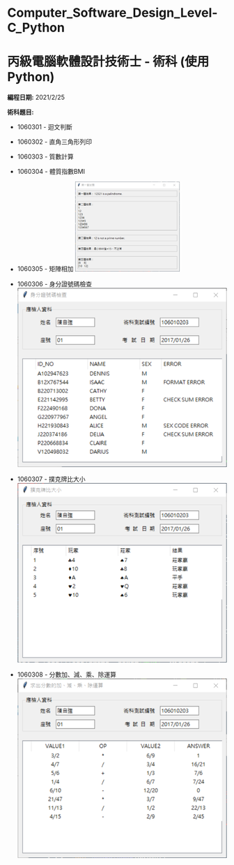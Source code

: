# Computer_Software_Design_Level-C_Python

# 丙級電腦軟體設計技術士 - 術科 (使用 Python)

**編程日期:** 2021/2/25

**術科題目:**

* 1060301 - 迴文判斷 
* 1060302 - 直角三角形列印
* 1060303 - 質數計算
* 1060304 - 體質指數BMI
* 1060305 - 矩陣相加
  <img src="CSD_Level-C_1060301-5.png" width="50%" height="50%" alt="題1~5">

* 1060306 - 身分證號碼檢查  
  ![題6](CSD_Level-C_1060306.png)

* 1060307 - 撲克牌比大小  
  ![題7](CSD_Level-C_1060307.png)

* 1060308 - 分數加、減、乘、除運算  
  ![題8](CSD_Level-C_1060308.png)

  
